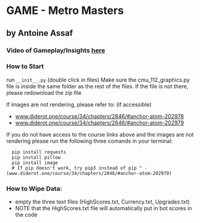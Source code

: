 # GAME - Metro Masters
## by Antoine Assaf

### Video of Gameplay/Insights [here](https://youtu.be/--7Ok4512rU)

### How to Start
run `__init__.py` (double click in files)
Make sure the cmu_112_graphics.py file is inside the same folder as the rest of the files. If the file is not there, please redownload the zip file

If images are not rendering, please refer to: (if accessible)
- www.diderot.one/course/34/chapters/2846/#anchor-atom-202978
- www.diderot.one/course/34/chapters/2846/#anchor-atom-202979

If you do not have access to the course links above and the images are not rendering please run the following three comands in your terminal:  
```
  pip install requests  
  pip install pillow  
  pip install image  
  # If pip doesn't work, try pip3 instead of pip " - (www.diderot.one/course/34/chapters/2846/#anchor-atom-202979)
```

### How to Wipe Data:
- empty the three text files (HighScores.txt, Currency.txt, Upgrades.txt) 
- NOTE that the HighScores.txt file will automatically put in bot scores in the code
